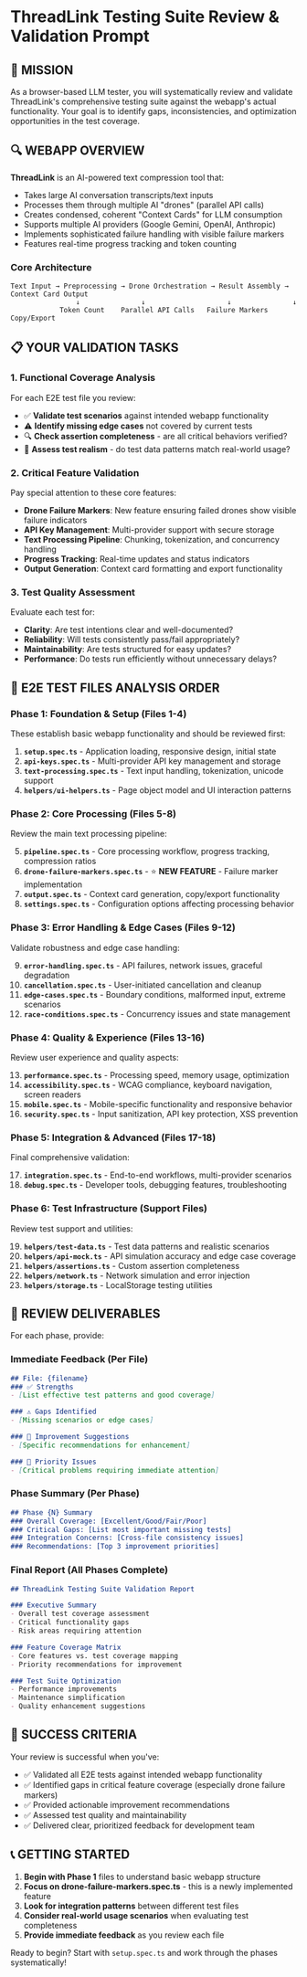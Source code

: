 # ThreadLink Testing Suite Review & Validation Prompt

## 🎯 MISSION
As a browser-based LLM tester, you will systematically review and validate ThreadLink's comprehensive testing suite against the webapp's actual functionality. Your goal is to identify gaps, inconsistencies, and optimization opportunities in the test coverage.

## 🔍 WEBAPP OVERVIEW
**ThreadLink** is an AI-powered text compression tool that:
- Takes large AI conversation transcripts/text inputs
- Processes them through multiple AI "drones" (parallel API calls)
- Creates condensed, coherent "Context Cards" for LLM consumption
- Supports multiple AI providers (Google Gemini, OpenAI, Anthropic)
- Implements sophisticated failure handling with visible failure markers
- Features real-time progress tracking and token counting

### Core Architecture
```
Text Input → Preprocessing → Drone Orchestration → Result Assembly → Context Card Output
                ↓               ↓                    ↓               ↓
            Token Count    Parallel API Calls   Failure Markers   Copy/Export
```

## 📋 YOUR VALIDATION TASKS

### 1. **Functional Coverage Analysis**
For each E2E test file you review:
- ✅ **Validate test scenarios** against intended webapp functionality
- ⚠️ **Identify missing edge cases** not covered by current tests
- 🔍 **Check assertion completeness** - are all critical behaviors verified?
- 🎯 **Assess test realism** - do test data patterns match real-world usage?

### 2. **Critical Feature Validation**
Pay special attention to these core features:
- **Drone Failure Markers**: New feature ensuring failed drones show visible failure indicators
- **API Key Management**: Multi-provider support with secure storage
- **Text Processing Pipeline**: Chunking, tokenization, and concurrency handling
- **Progress Tracking**: Real-time updates and status indicators
- **Output Generation**: Context card formatting and export functionality

### 3. **Test Quality Assessment**
Evaluate each test for:
- **Clarity**: Are test intentions clear and well-documented?
- **Reliability**: Will tests consistently pass/fail appropriately?
- **Maintainability**: Are tests structured for easy updates?
- **Performance**: Do tests run efficiently without unnecessary delays?

## 📁 E2E TEST FILES ANALYSIS ORDER

### **Phase 1: Foundation & Setup** (Files 1-4)
These establish basic webapp functionality and should be reviewed first:

1. **`setup.spec.ts`** - Application loading, responsive design, initial state
2. **`api-keys.spec.ts`** - Multi-provider API key management and storage
3. **`text-processing.spec.ts`** - Text input handling, tokenization, unicode support
4. **`helpers/ui-helpers.ts`** - Page object model and UI interaction patterns

### **Phase 2: Core Processing** (Files 5-8)
Review the main text processing pipeline:

5. **`pipeline.spec.ts`** - Core processing workflow, progress tracking, compression ratios
6. **`drone-failure-markers.spec.ts`** - ⭐ **NEW FEATURE** - Failure marker implementation
7. **`output.spec.ts`** - Context card generation, copy/export functionality
8. **`settings.spec.ts`** - Configuration options affecting processing behavior

### **Phase 3: Error Handling & Edge Cases** (Files 9-12)
Validate robustness and edge case handling:

9. **`error-handling.spec.ts`** - API failures, network issues, graceful degradation
10. **`cancellation.spec.ts`** - User-initiated cancellation and cleanup
11. **`edge-cases.spec.ts`** - Boundary conditions, malformed input, extreme scenarios
12. **`race-conditions.spec.ts`** - Concurrency issues and state management

### **Phase 4: Quality & Experience** (Files 13-16)
Review user experience and quality aspects:

13. **`performance.spec.ts`** - Processing speed, memory usage, optimization
14. **`accessibility.spec.ts`** - WCAG compliance, keyboard navigation, screen readers
15. **`mobile.spec.ts`** - Mobile-specific functionality and responsive behavior
16. **`security.spec.ts`** - Input sanitization, API key protection, XSS prevention

### **Phase 5: Integration & Advanced** (Files 17-18)
Final comprehensive validation:

17. **`integration.spec.ts`** - End-to-end workflows, multi-provider scenarios
18. **`debug.spec.ts`** - Developer tools, debugging features, troubleshooting

### **Phase 6: Test Infrastructure** (Support Files)
Review test support and utilities:

19. **`helpers/test-data.ts`** - Test data patterns and realistic scenarios
20. **`helpers/api-mock.ts`** - API simulation accuracy and edge case coverage
21. **`helpers/assertions.ts`** - Custom assertion completeness
22. **`helpers/network.ts`** - Network simulation and error injection
23. **`helpers/storage.ts`** - LocalStorage testing utilities

## 📝 REVIEW DELIVERABLES

For each phase, provide:

### **Immediate Feedback** (Per File)
```markdown
## File: {filename}
### ✅ Strengths
- [List effective test patterns and good coverage]

### ⚠️ Gaps Identified
- [Missing scenarios or edge cases]

### 🔧 Improvement Suggestions
- [Specific recommendations for enhancement]

### 🎯 Priority Issues
- [Critical problems requiring immediate attention]
```

### **Phase Summary** (Per Phase)
```markdown
## Phase {N} Summary
### Overall Coverage: [Excellent/Good/Fair/Poor]
### Critical Gaps: [List most important missing tests]
### Integration Concerns: [Cross-file consistency issues]
### Recommendations: [Top 3 improvement priorities]
```

### **Final Report** (All Phases Complete)
```markdown
## ThreadLink Testing Suite Validation Report

### Executive Summary
- Overall test coverage assessment
- Critical functionality gaps
- Risk areas requiring attention

### Feature Coverage Matrix
- Core features vs. test coverage mapping
- Priority recommendations for improvement

### Test Suite Optimization
- Performance improvements
- Maintenance simplification
- Quality enhancement suggestions
```

## 🚀 SUCCESS CRITERIA

Your review is successful when you've:
- ✅ Validated all E2E tests against intended webapp functionality
- ✅ Identified gaps in critical feature coverage (especially drone failure markers)
- ✅ Provided actionable improvement recommendations
- ✅ Assessed test quality and maintainability
- ✅ Delivered clear, prioritized feedback for development team

## 📞 GETTING STARTED

1. **Begin with Phase 1** files to understand basic webapp structure
2. **Focus on drone-failure-markers.spec.ts** - this is a newly implemented feature
3. **Look for integration patterns** between different test files
4. **Consider real-world usage scenarios** when evaluating test completeness
5. **Provide immediate feedback** as you review each file

Ready to begin? Start with `setup.spec.ts` and work through the phases systematically!
